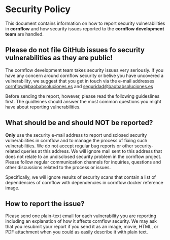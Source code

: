 # Security Policy

This document contains information on how to report security vulnerabilities in **cornflow** and how security issues reported to the **cornflow development team** are handled.

## Please do not file GitHub issues fo security vulnerabilities as they are public!

The cornflow development team takes security issues very seriously. If you have any concern around cornflow security or belive you have uncovered a vulnerability, we suggest that you get in touch via the e-mail addresses cornflow@baobabsoluciones.es and seguridad@baobabsoluciones.es

Before sending the report, however, please read the following guideslines first. The guidleines should answer the most common questions you might have about reporting vulnerabilities.

## What should be and should NOT be reported?

**Only** use the security e-mail address to report undisclosed security vulnerabilities in cornflow and to manage the process of fixing such vulnerabilities. We do not accept regular bug reports or other security-related queries at this address. We will ignore mail sent to this address that does not relate to an undisclosed security problem in the cornflow project. Please follow regular communication channels for inquiries, questions and other discussions related to the process or issues.

Specifically, we will ignore results of security scans that contain a list of dependencies of cornflow with dependencies in cornflow docker reference image.

## How to report the issue?

Please send one plain-text email for each vulnerability you are reporting including an explanation of how it affects cornflow security. We may ask that you resubmit your report if you send it as an image, movie, HTML, or PDF attachment when you could as easily describe it with plain text.
